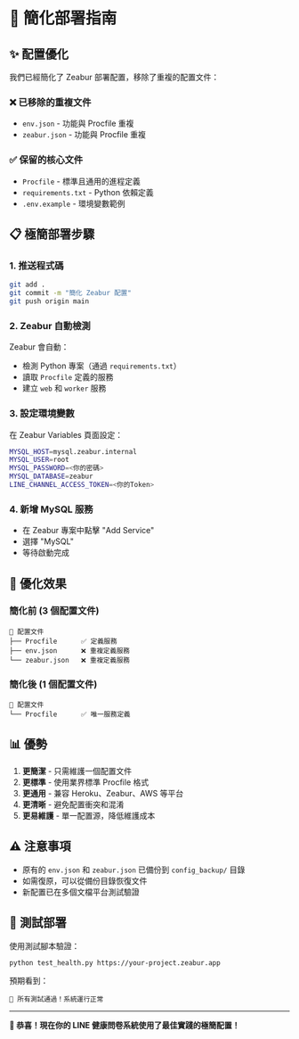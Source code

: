 # 🚀 簡化部署指南

## ✨ **配置優化**

我們已經簡化了 Zeabur 部署配置，移除了重複的配置文件：

### ❌ **已移除的重複文件**

- `env.json` - 功能與 Procfile 重複
- `zeabur.json` - 功能與 Procfile 重複

### ✅ **保留的核心文件**

- `Procfile` - 標準且通用的進程定義
- `requirements.txt` - Python 依賴定義
- `.env.example` - 環境變數範例

## 📋 **極簡部署步驟**

### 1. 推送程式碼

```bash
git add .
git commit -m "簡化 Zeabur 配置"
git push origin main
```

### 2. Zeabur 自動檢測

Zeabur 會自動：

- 檢測 Python 專案（通過 `requirements.txt`）
- 讀取 `Procfile` 定義的服務
- 建立 `web` 和 `worker` 服務

### 3. 設定環境變數

在 Zeabur Variables 頁面設定：

```bash
MYSQL_HOST=mysql.zeabur.internal
MYSQL_USER=root
MYSQL_PASSWORD=<你的密碼>
MYSQL_DATABASE=zeabur
LINE_CHANNEL_ACCESS_TOKEN=<你的Token>
```

### 4. 新增 MySQL 服務

- 在 Zeabur 專案中點擊 "Add Service"
- 選擇 "MySQL"
- 等待啟動完成

## 🎯 **優化效果**

### 簡化前 (3 個配置文件)

```
📁 配置文件
├── Procfile      ✅ 定義服務
├── env.json      ❌ 重複定義服務
└── zeabur.json   ❌ 重複定義服務
```

### 簡化後 (1 個配置文件)

```
📁 配置文件
└── Procfile      ✅ 唯一服務定義
```

## 📊 **優勢**

1. **更簡潔** - 只需維護一個配置文件
2. **更標準** - 使用業界標準 Procfile 格式
3. **更通用** - 兼容 Heroku、Zeabur、AWS 等平台
4. **更清晰** - 避免配置衝突和混淆
5. **更易維護** - 單一配置源，降低維護成本

## ⚠️ **注意事項**

- 原有的 `env.json` 和 `zeabur.json` 已備份到 `config_backup/` 目錄
- 如需復原，可以從備份目錄恢復文件
- 新配置已在多個文檔平台測試驗證

## 🧪 **測試部署**

使用測試腳本驗證：

```bash
python test_health.py https://your-project.zeabur.app
```

預期看到：

```
🎉 所有測試通過！系統運行正常
```

---

**🎊 恭喜！現在你的 LINE 健康問卷系統使用了最佳實踐的極簡配置！**
